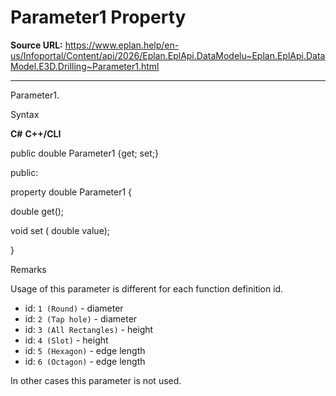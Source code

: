 # Parameter1 Property

**Source URL:** https://www.eplan.help/en-us/Infoportal/Content/api/2026/Eplan.EplApi.DataModelu~Eplan.EplApi.DataModel.E3D.Drilling~Parameter1.html

---

Parameter1.

Syntax

**C#**
**C++/CLI**


public double Parameter1 {get; set;}

public:

property double Parameter1 {

   double get();

   void set (    double value);

}


Remarks

Usage of this parameter is different for each function definition id.

- id: `1 (Round)` - diameter
- id: `2 (Tap hole)` - diameter
- id: `3 (All Rectangles)` - height
- id: `4 (Slot)` - height
- id: `5 (Hexagon)` - edge length
- id: `6 (Octagon)` - edge length

In other cases this parameter is not used.

